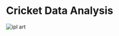 # Cricket Data Analysis

![ipl art](https://github.com/user-attachments/assets/3bc429b8-226f-4fb4-a578-80fe7ec7a6eb)



